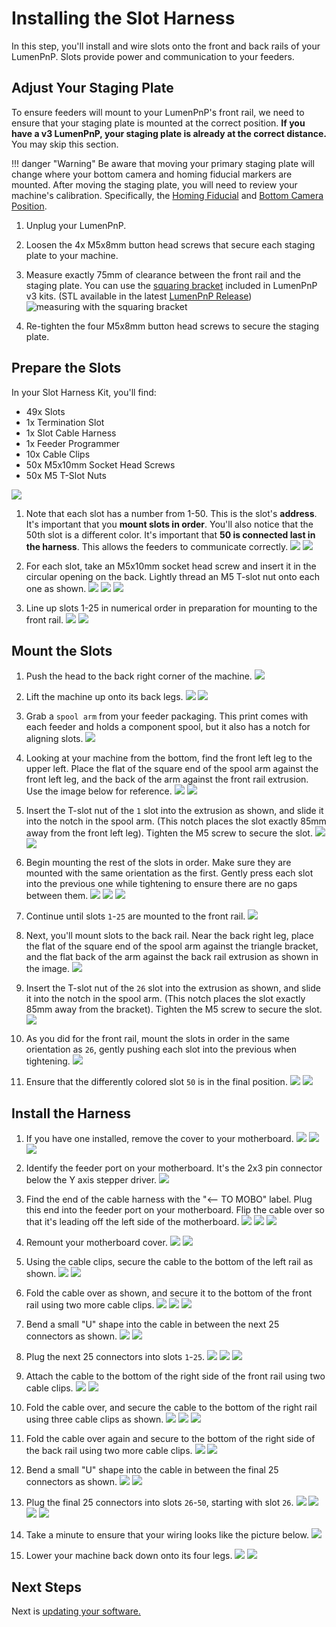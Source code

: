 # Installing the Slot Harness

In this step, you'll install and wire slots onto the front and back rails of your LumenPnP. Slots provide power and communication to your feeders.

## Adjust Your Staging Plate

To ensure feeders will mount to your LumenPnP's front rail, we need to ensure that your staging plate is mounted at the correct position. **If you have a v3 LumenPnP, your staging plate is already at the correct distance.** You may skip this section.

!!! danger "Warning"
    Be aware that moving your primary staging plate will change where your bottom camera and homing fiducial markers are mounted. After moving the staging plate, you will need to review your machine's calibration. Specifically, the [Homing Fiducial](../../openpnp/calibration/4-homing-fiducial/index.md#tuning-the-homing-fiducial) and [Bottom Camera Position](../../openpnp/calibration/7-bottom-camera-position/index.md).

1. Unplug your LumenPnP.
   
2. Loosen the 4x M5x8mm button head screws that secure each staging plate to your machine.

3. Measure exactly 75mm of clearance between the front rail and the staging plate. You can use the [squaring bracket](https://github.com/opulo-inc/lumenpnp/blob/main/pnp/cad/FDM/squaring-bracket.FCStd) included in LumenPnP v3 kits. (STL available in the latest [LumenPnP Release](https://github.com/opulo-inc/lumenpnp/releases))
  ![measuring with the squaring bracket](img/staging-plate-spacing.png)

1. Re-tighten the four M5x8mm button head screws to secure the staging plate.

## Prepare the Slots

In your Slot Harness Kit, you'll find:

  - 49x Slots
  - 1x Termination Slot
  - 1x Slot Cable Harness
  - 1x Feeder Programmer
  - 10x Cable Clips
  - 50x M5x10mm Socket Head Screws
  - 50x M5 T-Slot Nuts

![](img/IMG_1969.JPG)

1. Note that each slot has a number from 1-50. This is the slot's **address**. It's important that you **mount slots in order**. You'll also notice that the 50th slot is a different color. It's important that **50 is connected last in the harness**. This allows the feeders to communicate correctly.
   ![](img/IMG_2023.JPG)
   ![](img/IMG_1973.JPG)

2. For each slot, take an M5x10mm socket head screw and insert it in the circular opening on the back. Lightly thread an M5 T-slot nut onto each one as shown.
   ![](img/IMG_2026.JPG)
   ![](img/IMG_2027.JPG)
   ![](img/IMG_2029.JPG)

3. Line up slots 1-25 in numerical order in preparation for mounting to the front rail.
   ![](img/IMG_2038.JPG)
   ![](img/IMG_2039.JPG)

## Mount the Slots

1. Push the head to the back right corner of the machine.
   ![](img/IMG_1959.JPG)
2. Lift the machine up onto its back legs.
   ![](img/IMG_1962.JPG)
   ![](img/IMG_1963.JPG)
3. Grab a `spool arm` from your feeder packaging. This print comes with each feeder and holds a component spool, but it also has a notch for aligning slots.
   ![](img/IMG_1968.JPG)

4. Looking at your machine from the bottom, find the front left leg to the upper left. Place the flat of the square end of the spool arm against the front left leg, and the back of the arm against the front rail extrusion. Use the image below for reference.
   ![](img/IMG_2030.JPG)
   ![](img/IMG_2032.JPG)


5. Insert the T-slot nut of the `1` slot into the extrusion as shown, and slide it into the notch in the spool arm. (This notch places the slot exactly 85mm away from the front left leg). Tighten the M5 screw to secure the slot.
   ![](img/IMG_2034.JPG)
   ![](img/IMG_2037.JPG)

6. Begin mounting the rest of the slots in order. Make sure they are mounted with the same orientation as the first. Gently press each slot into the previous one while tightening to ensure there are no gaps between them.
   ![](img/IMG_2044.JPG)
   ![](img/IMG_2045.JPG)
   ![](img/IMG_2049.JPG)

7. Continue until slots `1`-`25` are mounted to the front rail.
   ![](img/IMG_2047.JPG)

8. Next, you'll mount slots to the back rail. Near the back right leg, place the flat of the square end of the spool arm against the triangle bracket, and the flat back of the arm against the back rail extrusion as shown in the image.
   ![](img/IMG_2057.JPG)

9. Insert the T-slot nut of the `26` slot into the extrusion as shown, and slide it into the notch in the spool arm. (This notch places the slot exactly 85mm away from the bracket). Tighten the M5 screw to secure the slot.
   ![](img/IMG_2059.JPG)

10. As you did for the front rail, mount the slots in order in the same orientation as `26`, gently pushing each slot into the previous when tightening.
   ![](img/IMG_2062.JPG)

11. Ensure that the differently colored slot `50` is in the final position.
   ![](img/IMG_2065.JPG)
   ![](img/IMG_2069.JPG)

## Install the Harness

1. If you have one installed, remove the cover to your motherboard.
   ![](img/IMG_2073.JPG)
   ![](img/IMG_2075.JPG)
   ![](img/IMG_2076.JPG)

2. Identify the feeder port on your motherboard. It's the 2x3 pin connector below the Y axis stepper driver.
  ![](img/IMG_2081.JPG)

3. Find the end of the cable harness with the "<-- TO MOBO" label. Plug this end into the feeder port on your motherboard. Flip the cable over so that it's leading off the left side of the motherboard.
   ![](img/IMG_2084.JPG)
   ![](img/IMG_2089.JPG)
   ![](img/IMG_2090.JPG)

4. Remount your motherboard cover.
   ![](img/IMG_2093.JPG)
   ![](img/IMG_2094.JPG)

5. Using the cable clips, secure the cable to the bottom of the left rail as shown.
   ![](img/IMG_2096.JPG)
   ![](img/IMG_2098.JPG)

6. Fold the cable over as shown, and secure it to the bottom of the front rail using two more cable clips.
   ![](img/IMG_2099.JPG)
   ![](img/IMG_2100.JPG)
   ![](img/IMG_2101.JPG)

1. Bend a small "U" shape into the cable in between the next 25 connectors as shown.
   ![](img/IMG_2131.JPG)
   ![](img/IMG_2132.JPG)

2. Plug the next 25 connectors into slots `1`-`25`.
   ![](img/IMG_2102.JPG)
   ![](img/IMG_2103.JPG)
   ![](img/IMG_2105.JPG)

3. Attach the cable to the bottom of the right side of the front rail using two cable clips.
   ![](img/IMG_2108.JPG)
   ![](img/IMG_2109.JPG)

4. Fold the cable over, and secure the cable to the bottom of the right rail using three cable clips as shown.
   ![](img/IMG_2110.JPG)
   ![](img/IMG_2111.JPG)
   ![](img/IMG_2112.JPG)

5. Fold the cable over again and secure to the bottom of the right side of the back rail using two more cable clips.
   ![](img/IMG_2113.JPG)
   ![](img/IMG_2114.JPG)

6. Bend a small "U" shape into the cable in between the final 25 connectors as shown.
   ![](img/IMG_2131.JPG)
   ![](img/IMG_2132.JPG)

7. Plug the final 25 connectors into slots `26`-`50`, starting with slot `26`.
   ![](img/IMG_2115.JPG)
   ![](img/IMG_2116.JPG)
   ![](img/IMG_2117.JPG)
   ![](img/IMG_2119.JPG)

8. Take a minute to ensure that your wiring looks like the picture below.
   ![](img/IMG_2120.JPG)

9. Lower your machine back down onto its four legs.
   ![](img/IMG_2122.JPG)
   ![](img/IMG_2125.JPG)

## Next Steps

Next is [updating your software.](../3-software-update/software-update.md)
